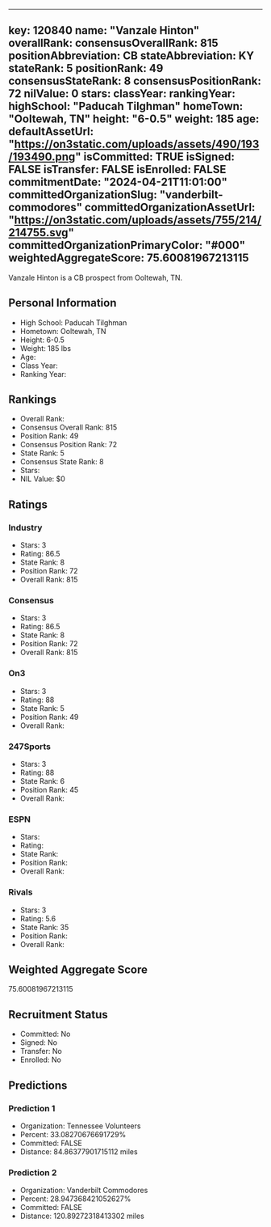 ---
  key: 120840
  name: "Vanzale Hinton"
  overallRank: 
  consensusOverallRank: 815
  positionAbbreviation: CB
  stateAbbreviation: KY
  stateRank: 5
  positionRank: 49
  consensusStateRank: 8
  consensusPositionRank: 72
  nilValue: 0
  stars: 
  classYear: 
  rankingYear: 
  highSchool: "Paducah Tilghman"
  homeTown: "Ooltewah, TN"
  height: "6-0.5"
  weight: 185
  age: 
  defaultAssetUrl: "https://on3static.com/uploads/assets/490/193/193490.png"
  isCommitted: TRUE
  isSigned: FALSE
  isTransfer: FALSE
  isEnrolled: FALSE
  commitmentDate: "2024-04-21T11:01:00"
  committedOrganizationSlug: "vanderbilt-commodores"
  committedOrganizationAssetUrl: "https://on3static.com/uploads/assets/755/214/214755.svg"
  committedOrganizationPrimaryColor: "#000"
  weightedAggregateScore: 75.60081967213115
  ---
  
  Vanzale Hinton is a CB prospect from Ooltewah, TN.
  
  ## Personal Information
  - High School: Paducah Tilghman
  - Hometown: Ooltewah, TN
  - Height: 6-0.5
  - Weight: 185 lbs
  - Age: 
  - Class Year: 
  - Ranking Year: 
  
  ## Rankings
  - Overall Rank: 
  - Consensus Overall Rank: 815
  - Position Rank: 49
  - Consensus Position Rank: 72
  - State Rank: 5
  - Consensus State Rank: 8
  - Stars: 
  - NIL Value: $0
  
  ## Ratings
  
  ### Industry
  - Stars: 3
  - Rating: 86.5
  - State Rank: 8
  - Position Rank: 72
  - Overall Rank: 815
  
  ### Consensus
  - Stars: 3
  - Rating: 86.5
  - State Rank: 8
  - Position Rank: 72
  - Overall Rank: 815
  
  ### On3
  - Stars: 3
  - Rating: 88
  - State Rank: 5
  - Position Rank: 49
  - Overall Rank: 
  
  ### 247Sports
  - Stars: 3
  - Rating: 88
  - State Rank: 6
  - Position Rank: 45
  - Overall Rank: 
  
  ### ESPN
  - Stars: 
  - Rating: 
  - State Rank: 
  - Position Rank: 
  - Overall Rank: 
  
  ### Rivals
  - Stars: 3
  - Rating: 5.6
  - State Rank: 35
  - Position Rank: 
  - Overall Rank: 
  
  ## Weighted Aggregate Score
  75.60081967213115
  
  ## Recruitment Status
  - Committed: No
  - Signed: No
  - Transfer: No
  - Enrolled: No
  
  
  
  ## Predictions
  
  ### Prediction 1
  - Organization: Tennessee Volunteers
  - Percent: 33.08270676691729%
  - Committed: FALSE
  - Distance: 84.86377901715112 miles
  
  ### Prediction 2
  - Organization: Vanderbilt Commodores
  - Percent: 28.947368421052627%
  - Committed: FALSE
  - Distance: 120.89272318413302 miles
  